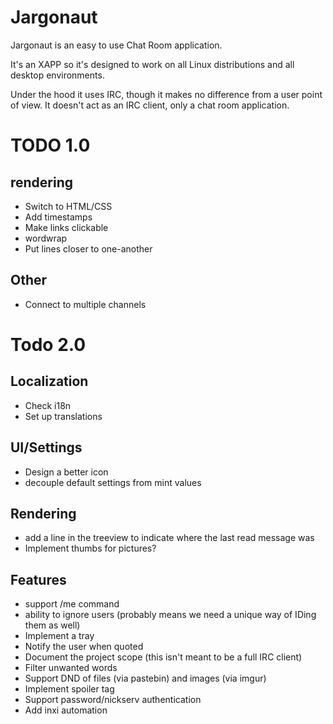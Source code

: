 # Jargonaut

Jargonaut is an easy to use Chat Room application.

It's an XAPP so it's designed to work on all Linux distributions and all desktop environments.

Under the hood it uses IRC, though it makes no difference from a user point of view. It doesn't act as an IRC client, only a chat room application.

# TODO 1.0

## rendering

- Switch to HTML/CSS
- Add timestamps
- Make links clickable
- wordwrap
- Put lines closer to one-another

## Other

- Connect to multiple channels

# Todo 2.0

## Localization

- Check i18n
- Set up translations

## UI/Settings

- Design a better icon
- decouple default settings from mint values

## Rendering

- add a line in the treeview to indicate where the last read message was
- Implement thumbs for pictures?

## Features

- support /me command
- ability to ignore users (probably means we need a unique way of IDing them as well)
- Implement a tray
- Notify the user when quoted
- Document the project scope (this isn't meant to be a full IRC client)
- Filter unwanted words
- Support DND of files (via pastebin) and images (via imgur)
- Implement spoiler tag
- Support password/nickserv authentication
- Add inxi automation